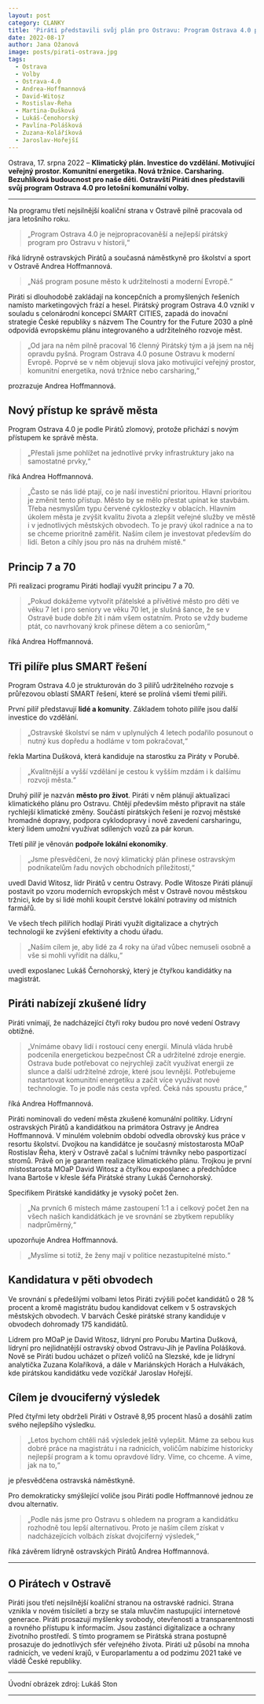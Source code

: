 ```yaml
---
layout: post
category: CLANKY
title: 'Piráti představili svůj plán pro Ostravu: Program Ostrava 4.0 posune město k udržitelnosti a moderní Evropě'
date: 2022-08-17
author: Jana Ožanová
image: posts/pirati-ostrava.jpg
tags:			
  - Ostrava			
  - Volby
  - Ostrava-4.0
  - Andrea-Hoffmannová
  - David-Witosz
  - Rostislav-Řeha
  - Martina-Dušková
  - Lukáš-Čenohorský
  - Pavlína-Polášková
  - Zuzana-Koláříková
  - Jaroslav-Hořejší
---
```


Ostrava, 17. srpna 2022 – **Klimatický plán. Investice do vzdělání. Motivující veřejný prostor. Komunitní energetika. Nová tržnice. Carsharing. Bezuhlíková budoucnost pro naše děti. Ostravští Piráti dnes představili svůj program Ostrava 4.0 pro letošní komunální volby.**

<hr />

Na programu třetí nejsilnější koaliční strana v Ostravě pilně pracovala od jara letošního roku.

> „Program Ostrava 4.0 je nejpropracovaněší a nejlepší pirátský program pro Ostravu v historii,“

říká lídryně ostravských Pirátů a současná náměstkyně pro školství a sport v Ostravě Andrea Hoffmannová.

> „Náš program posune město k udržitelnosti a moderní Evropě.“

Piráti si dlouhodobě zakládají na koncepčních a promyšlených řešeních namísto marketingových frází a hesel. Pirátský program Ostrava 4.0 vznikl v souladu s celonárodní koncepcí SMART CITIES, zapadá do inovační strategie České republiky s názvem The Country for the Future 2030 a plně odpovídá evropskému plánu integrovaného a udržitelného rozvoje měst.

> „Od jara na něm pilně pracoval 16 členný Pirátský tým a já jsem na něj opravdu pyšná. Program Ostrava 4.0 posune Ostravu k moderní Evropě. Poprvé se v něm objevují slova jako motivující veřejný prostor, komunitní energetika, nová tržnice nebo carsharing,“

prozrazuje Andrea Hoffmannová.

## Nový přístup ke správě města

Program Ostrava 4.0 je podle Pirátů zlomový, protože přichází s novým přístupem ke správě města.

> „Přestali jsme pohlížet na jednotlivé prvky infrastruktury jako na samostatné prvky,“

říká Andrea Hoffmannová. 

> „Často se nás lidé ptají, co je naší investiční prioritou. Hlavní prioritou je změnit tento přístup. Město by se mělo přestat upínat ke stavbám. Třeba nesmyslům typu červené cyklostezky v oblacích. Hlavním úkolem města je zvýšit kvalitu života a zlepšit veřejné služby ve městě i v jednotlivých městských obvodech. To je pravý úkol radnice a na to se chceme prioritně zaměřit. Naším cílem je investovat především do lidí. Beton a cihly jsou pro nás na druhém místě.“

## Princip 7 a 70

Při realizaci programu Piráti hodlají využít principu 7 a 70.

> „Pokud dokážeme vytvořit přátelské a přívětivé město pro děti ve věku 7 let i pro seniory ve věku 70 let, je slušná šance, že se v Ostravě bude dobře žít i nám všem ostatním. Proto se vždy budeme ptát, co navrhovaný krok přinese dětem a co seniorům,“

říká Andrea Hoffmannová.

## Tři pilíře plus SMART řešení

Program Ostrava 4.0 je strukturován do 3 pilířů udržitelného rozvoje s průřezovou oblastí SMART řešení, které se prolíná všemi třemi pilíři.

První pilíř představují **lidé a komunity**. Základem tohoto pilíře jsou další investice do vzdělání.

> „Ostravské školství se nám v uplynulých 4 letech podařilo posunout o nutný kus dopředu a hodláme v tom pokračovat,“

řekla Martina Dušková, která kandiduje na starostku za Piráty v Porubě.

> „Kvalitnější a vyšší vzdělání je cestou k vyšším mzdám i k dalšímu rozvoji města.“

Druhý pilíř je nazván **město pro život**. Piráti v něm plánují aktualizaci klimatického plánu pro Ostravu. Chtějí především město připravit na stále rychlejší klimatické změny. Součástí pirátských řešení je rozvoj městské hromadné dopravy, podpora cyklodopravy i nově zavedení carsharingu, který lidem umožní využívat sdílených vozů za pár korun.

Třetí pilíř je věnován **podpoře lokální ekonomiky**.

> „Jsme přesvědčeni, že nový klimatický plán přinese ostravským podnikatelům řadu nových obchodních příležitostí,“

uvedl David Witosz, lídr Pirátů v centru Ostravy. Podle Witosze Piráti plánují postavit po vzoru moderních evropských měst v Ostravě novou městskou tržnici, kde by si lidé mohli koupit čerstvé lokální potraviny od místních farmářů.

Ve všech třech pilířích hodlají Piráti využít digitalizace a chytrých technologií ke zvýšení efektivity a chodu úřadu.

> „Naším cílem je, aby lidé za 4 roky na úřad vůbec nemuseli osobně a vše si mohli vyřídit na dálku,“

uvedl exposlanec Lukáš Černohorský, který je čtyřkou kandidátky na magistrát.

## Piráti nabízejí zkušené lídry

Piráti vnímají, že nadcházející čtyři roky budou pro nové vedení Ostravy obtížné.

> „Vnímáme obavy lidí i rostoucí ceny energií. Minulá vláda hrubě podcenila energetickou bezpečnost ČR a udržitelné zdroje energie. Ostrava bude potřebovat co nejrychleji začít využívat energii ze slunce a další udržitelné zdroje, které jsou levnější. Potřebujeme nastartovat komunitní energetiku a začít více využívat nové technologie. To je podle nás cesta vpřed. Čeká nás spoustu práce,“

říká Andrea Hoffmannová.

Piráti nominovali do vedení města zkušené komunální politiky. Lídryní ostravských Pirátů a kandidátkou na primátora Ostravy je Andrea Hoffmannová. V minulém volebním období odvedla obrovský kus práce v resortu školství. Dvojkou na kandidátce je současný místostarosta MOaP Rostislav Řeha, který v Ostravě začal s lučními trávníky nebo pasportizací stromů. Právě on je garantem realizace klimatického plánu. Trojkou je první místostarosta MOaP David Witosz a čtyřkou exposlanec a předchůdce Ivana Bartoše v křesle šéfa Pirátské strany Lukáš Černohorský.

Specifikem Pirátské kandidátky je vysoký počet žen.

> „Na prvních 6 místech máme zastoupení 1:1 a i celkový počet žen na všech našich kandidátkách je ve srovnání se zbytkem republiky nadprůměrný,“

upozorňuje Andrea Hoffmannová.

> „Myslíme si totiž, že ženy mají v politice nezastupitelné místo.“

## Kandidatura v pěti obvodech

Ve srovnání s předešlými volbami letos Piráti zvýšili počet kandidátů o 28 % procent a kromě magistrátu budou kandidovat celkem v 5 ostravských městských obvodech. V barvách České pirátské strany kandiduje v obvodech dohromady 175 kandidátů.

Lídrem pro MOaP je David Witosz, lídryní pro Porubu Martina Dušková, lídryní pro nejlidnatější ostravský obvod Ostravu-Jih je Pavlína Polášková. Nově se Piráti budou ucházet o přízeň voličů na Slezské, kde je lídryní analytička Zuzana Kolaříková, a dále v Mariánských Horách a Hulvákách, kde pirátskou kandidátku vede vozíčkář Jaroslav Hořejší.

## Cílem je dvouciferný výsledek

Před čtyřmi lety obdrželi Piráti v Ostravě 8,95 procent hlasů a dosáhli zatím svého nejlepšího výsledku.

> „Letos bychom chtěli náš výsledek ještě vylepšit. Máme za sebou kus dobré práce na magistrátu i na radnicích, voličům nabízíme historicky nejlepší program a k tomu opravdové lídry. Víme, co chceme. A víme, jak na to,“

je přesvědčena ostravská náměstkyně.  

Pro demokraticky smýšlející voliče jsou Piráti podle Hoffmannové jednou ze dvou alternativ.

> „Podle nás jsme pro Ostravu s ohledem na program a kandidátku rozhodně tou lepší alternativou. Proto je naším cílem získat v nadcházejících volbách získat dvojciferný výsledek,“

říká závěrem lídryně ostravských Pirátů Andrea Hoffmannová.

---

## O Pirátech v Ostravě

Piráti jsou třetí nejsilnější koaliční stranou na ostravské radnici. Strana vznikla v novém tisíciletí a brzy se stala mluvčím nastupující internetové generace. Piráti prosazují myšlenky svobody, otevřenosti a transparentnosti a rovného přístupu k informacím. Jsou zastánci digitalizace a ochrany životního prostředí. S tímto programem se Pirátská strana postupně prosazuje do jednotlivých sfér veřejného života. Piráti už působí na mnoha radnicích, ve vedení krajů, v Europarlamentu a od podzimu 2021 také ve vládě České republiky.

---

Úvodní obrázek zdroj: Lukáš Ston

- - -

